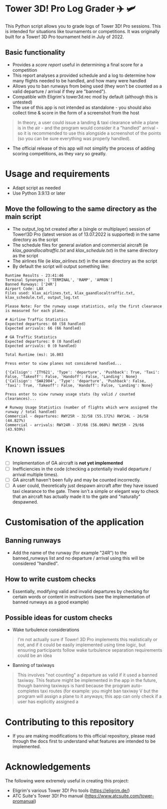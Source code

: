 # Tower 3D! Pro Log Grader :airplane: :small_airplane:

This Python script allows you to grade logs of Tower 3D! Pro sessions. This is intended for situations like tournaments or competitions. It was originally built for a Tower! 3D Pro tournament held in July of 2022.

## Basic functionality
- Provides a *score report* useful in determining a final score for a competition
- This report analyses a provided schedule and a log to determine how many flights needed to be handled, and how many were handled
- Allows you to ban runways from being used (they won't be counted as a valid departure / arrival if they are "banned").
- Compatible with Eligrim's tower3d.rec mod by default (although this is untested)
- The use of this app is not intended as standalone - you should also collect time & score in the form of a screenshot from the host
> In theory, a user could issue a landing & taxi clearance while a plane is in the air - and the program would consider it a "handled" arrival - so it is recommended to use this alongside a screenshot of the points (so you can be sure everything was properly handled). 

- The official release of this app will not simplify the process of adding scoring competitions, as they vary so greatly.

# Usage and requirements
- Adapt script as needed
- Use Python 3.9.13 or later
## Move the following to the same directory as the main script
- The output_log.txt created after a (single or multiplayer) session of Tower!3D Pro (latest version as of 13.07.2022 is supported) in the same directory as the script
- The schedule files for general aviation and commercial aircraft (ie *klax_gaandlocaltraffic.txt* and *klax_schedule.txt*) in the same directory as the script
- The airlines file (ie *klax_airlines.txt*) in the same directory as the script
- By default the script will output something like:

```
Runtime Results - 23:41:46
Terminal Synonyms: ['TERMINAL', 'RAMP', 'APRON']
Banned Runways: ['24R']
Airport Code: LAX
Files used: klax_airlines.txt, klax_gaandlocaltraffic.txt, klax_schedule.txt, output_log.txt

Please Note: For the runway usage statistics, only the first clearance is measured for each plane.

# Airline Traffic Statistics
Expected departures: 60 (58 handled)
Expected arrivals: 66 (66 handled)

# GA Traffic Statistics
Expected departures: 0 (0 handled)
Expected arrivals: 0 (0 handled)

Total Runtime (ms): 16.003

Press enter to view planes not considered handled...

{'Callsign': 'ITY621', 'Type': 'departure', 'Pushback': True, 'Taxi': False, 'Takeoff': False, 'Handoff': False, 'Landing': None}
{'Callsign': 'SWA1904', 'Type': 'departure', 'Pushback': False, 'Taxi': True, 'Takeoff': False, 'Handoff': False, 'Landing': None}

Press enter to view runway usage stats (by valid / counted clearances)...

# Runway Usage Statistics (number of flights which were assigned the runway / total handled)
Commercial - departures: RWY25R - 32/58 (55.172%) RWY24L - 26/58 (44.827%)
Commercial - arrivals: RWY24R - 37/66 (56.060%) RWY25R - 29/66 (43.939%)
```

# Known issues
- [ ] Implementation of GA aircraft is **not yet implemented**
- [ ] Inefficiencies in the code (checking a potentially invalid departure / arrival multiple times).
- [ ] GA aircraft haven't been fully and may be counted incorrectly.
- [ ] A user could, theoretically just despawn aircraft after they have issued taxi clearance to the gate. There isn't a simple or elegant way to check that an aircraft has actually made it to the gate and "naturally" despawned.

# Customisation of the application
## Banning runways
- Add the name of the runway (for example "24R") to the banned_runways list and no departure / arrival using this will be considered "handled".
## How to write custom checks
- Essentially, modifying valid and invalid departures by checking for certain words or content in instructions (see the implementation of banned runways as a good example)
## Possible ideas for custom checks
- Wake turbulence considerations
> I'm not actually sure if Tower! 3D Pro implements this realistically or not, and if it could be easily implemented using time logic, but ensuring participants follow wake turbulence separation requirements could be an idea
- Banning of taxiways 
> This involves "not counting" a departure as valid if it used a banned taxiway. This feature might be implemented in the app in the future, though banning taxiways is hard because the program auto-completes taxi routes (for example: you might ban taxiway V but the program will assign a plane to it anyways; this app can only check if a user has explicitly assigned a 

# Contributing to this repository
- If you are making modifications to this official repository, please read through the docs first to understand what features are intended to be implemented.

# Acknowledgements
The following were extremely useful in creating this project:
- Eligrim's various Tower 3D! Pro tools (https://eligrim.de/)
- ATC Suite's Tower 3D! Pro manual (https://www.atcsuite.com/tower-promanual)
